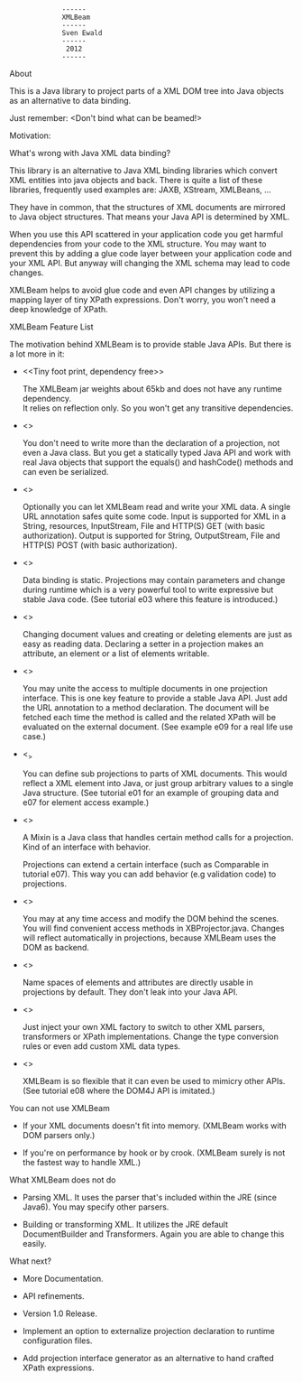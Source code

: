                  ------
                 XMLBeam
                 ------
                 Sven Ewald
                 ------
                  2012
                 ------


About

 This is a Java library to project parts of a XML DOM tree into Java objects as an alternative to data binding.  

 Just remember: <Don't bind what can be beamed!>

Motivation: 

 What's wrong with Java XML data binding?

 This library is an alternative to Java XML binding libraries which convert XML entities into java objects and back.
 There is quite a list of these libraries, frequently used examples are: JAXB, XStream, XMLBeans, ...
 
 They have in common, that the structures of XML documents are mirrored to Java object structures.
 That means your Java API is determined by XML.
 
 When you use this API scattered in your application code you get harmful dependencies from your code to the XML structure.
 You may want to prevent this by adding a glue code layer between your application code and your XML API.
 But anyway will changing the XML schema may lead to code changes. 
 
 XMLBeam helps to avoid glue code and even API changes by utilizing a mapping layer of tiny XPath expressions.
 Don't worry, you won't need a deep knowledge of XPath.

XMLBeam Feature List

 The motivation behind XMLBeam is to provide stable Java APIs.
 But there is a lot more in it:

 * <<Tiny foot print, dependency free>>
 
   The XMLBeam jar weights about 65kb and does not have any runtime dependency.  
   It relies on reflection only.
   So you won't get any transitive dependencies.

 * <<Glue code free framework>>
 
   You don't need to write more than the declaration of a projection, not even a Java class. 
   But you get a statically typed Java API and work with real Java objects that support the equals() and hashCode() methods and can even be serialized.  

 * <<Declarative document origins>>
 
   Optionally you can let XMLBeam read and write your XML data.
   A single URL annotation safes quite some code.
   Input is supported for XML in a String, resources, InputStream, File and HTTP(S) GET (with basic authorization).
   Output is supported for String, OutputStream, File and HTTP(S) POST (with basic authorization).
    
 * <<Dynamic projections>>
 
   Data binding is static. Projections may contain parameters and change during runtime which is a very powerful tool
   to write expressive but stable Java code. (See tutorial e03 where this feature is introduced.)
   
 * <<Bidirectional projections>>

   Changing document values and creating or deleting elements are just as easy as reading data.
   Declaring a setter in a projection makes an attribute, an element or a list of elements writable.

 * <<Projections to external documents>>
 
   You may unite the access to multiple documents in one projection interface.
   This is one key feature to provide a stable Java API. 
   Just add the URL annotation to a method declaration.
   The document will be fetched each time the method is called and the related XPath will be evaluated on the external document.
   (See example e09 for a real life use case.)  

 * <<Sub projections>>
 
   You can define sub projections to parts of XML documents. This would reflect a XML element into Java,
   or just group arbitrary values to a single Java structure. (See tutorial e01 for an example of grouping 
   data and e07 for element access example.)
   
 * <<Add behavior by adding Mixins>>
 
   A Mixin is a Java class that handles certain method calls for a projection. Kind of an interface with behavior.
 
   Projections can extend a certain interface (such as Comparable in tutorial e07).
   This way you can add behavior (e.g validation code) to projections. 
  
 * <<Painless DOM access>>
 
   You may at any time access and modify the DOM behind the scenes. You will find convenient access methods in XBProjector.java.
   Changes will reflect automatically in projections, because XMLBeam uses the DOM as backend. 
   
 * <<Easy name space handling>>
 
   Name spaces of elements and attributes are directly usable in projections by default. They don't leak into your Java API.

 * <<Simple customization>>
 
   Just inject your own XML factory to switch to other XML parsers, transformers or XPath implementations.
   Change the type conversion rules or even add custom XML data types.
   
 * <<API Mimicry>>
 
   XMLBeam is so flexible that it can even be used to mimicry other APIs.
   (See tutorial e08 where the DOM4J API is imitated.) 
   
You can not use XMLBeam
 
 * If your XML documents doesn't fit into memory. (XMLBeam works with DOM parsers only.)

 * If you're on performance by hook or by crook. (XMLBeam surely is not the fastest way to handle XML.)
  
What XMLBeam does not do

 * Parsing XML. It uses the parser that's included within the JRE (since Java6). You may specify other parsers.
 
 * Building or transforming XML. It utilizes the JRE default DocumentBuilder and Transformers. Again you are able to change this easily.

What next?

 * More Documentation.

 * API refinements.

 * Version 1.0 Release. 

 * Implement an option to externalize projection declaration to runtime configuration files.
 
 * Add projection interface generator as an alternative to hand crafted XPath expressions.
 
